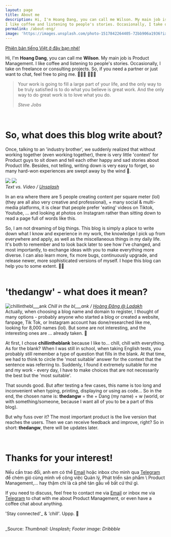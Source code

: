 ```yaml
---
layout: page
title: About me
description: Hi, I'm Hoang Dang, you can call me Wilson. My main job is Product Management.
I like coffee and listening to people's stories. Occasionally, I take on freelance or consulting projects. So, if you need a partner or just want to chat, feel free to ping me. 👨🏻‍💻
permalink: /about-eng/
image: 'https://images.unsplash.com/photo-1517842264405-72bb906a1936?ixid=MnwxMjA3fDB8MHxwaG90by1wYWdlfHx8fGVufDB8fHx8&ixlib=rb-1.2.1&auto=format&fit=crop&w=1650&q=80'
---
```


[Phiên bản tiếng Việt ở đây bạn nhé!](/about)

Hi, I'm **Hoang Dang**, you can call me **Wilson**. My main job is Product Management.
I like coffee and listening to people's stories. Occasionally, I take on freelance or consulting projects. So, if you need a partner or just want to chat, feel free to ping me. 👨🏻‍💻 👨🏻‍💻  

> Your work is going to fill a large part of your life, and the only way to be truly satisfied is to do what you believe is great work. And the only way to do great work is to love what you do.
>
> <cite>Steve Jobs</cite>
<br>
  
# __So, what does this blog write about?__

Once, talking to an 'industry brother', we suddenly realized that without working together (even working together), there is very little 'context' for Product guys to sit down and tell each other happy and sad stories about Product life. Besides, not telling, writing down is very easy to forget, so many hard-won experiences are swept away by the wind 🍃.

<div class="gallery-box">
    <div class="gallery">
      <img src="https://pbs.twimg.com/media/FsaNA3MakAAH8Fi?format=jpg&name=medium" loading="lazy" class="lightense-target">
      <img src="https://pbs.twimg.com/media/FsaNA3QaAAEOgL8?format=jpg&name=medium" loading="lazy" class="lightense-target">
    </div>
    <em>Text vs. Video / <a href="https://unsplash.com/" target="_blank">Unsplash</a></em>
  </div>

In an era where there are 5 people creating content per square meter (lol) (they are all also very creative and professional), + many social & multi-media platforms, it is clear that people prefer 'eating' videos on Tiktok, Youtube, ... and looking at photos on Instagram rather than sitting down to read a page full of words like this.

So, I am not dreaming of big things. This blog is simply a place to write down what I know and experience in my work, the knowledge I pick up from everywhere and apply, as well as the miscellaneous things in my daily life. It's both to remember and to look back later to see how I've changed, and most importantly, to exchange ideas with you to make everything more diverse. I can also learn more, fix more bugs, continuously upgrade, and release newer, more sophisticated versions of myself. I hope this blog can help you to some extent. 🙌🏻
<br>
<br>
  
# __'thedangw' - what does it mean?__

![chillinthebl___ank](https://pbs.twimg.com/media/FsaE66SaIAEug5D?format=jpg&name=medium#wide)
<em>Chill in the bl___ank / <a href="https://instagram.com/bl___ank.sg/" target="_blank">Hoàng Đăng @ Ladakh</a></em>
<br>
Actually, when choosing a blog name and domain to register, I thought of many options - probably anyone who started a blog or created a website, fanpage, Tik Tok, or Instagram account has done/researched like me, looking for 8,000 names (lol). But some are not interesting, and the interesting ones are ... already taken. 🥲

At first, I chose **chillintheblank** because I like to... chill, chill with everything. As for the blank? When I was still in school, when taking English tests, you probably still remember a type of question that fills in the blank. At that time, we had to think to circle the 'most suitable' answer for the context that the sentence was referring to. Suddenly, I found it extremely suitable for me and my work - every day, I have to make choices that are not necessarily the best but the 'most suitable'.

That sounds good. But after testing a few cases, this name is too long and inconvenient when typing, printing, displaying or using as code... So in the end, the chosen name is: **thedangw** = the + Dang (my name) + w (world, or with something/someone, because I want all of you to be a part of this blog).

But why fuss over it? The most important product is the live version that reaches the users. Then we can receive feedback and improve, right? So in short: **thedangw**, there will be updates later.

<br>

# __Thanks for your interest!__
Nếu cần trao đổi, anh em có thể [Email](mailto:hoangdang.ux@gmail.com) hoặc inbox cho mình qua [Telegram](https://t.me/wilsontdw) để chém gió cùng mình về công việc Quản lý, Phát triển sản phẩm \ Product Management,... hay thậm chí là cà phê tán gẫu về bất cứ thứ gì.

If you need to discuss, feel free to contact me via [Email](mailto:hoangdang.ux@gmail.com) or inbox me via [Telegram](https://t.me/wilsontdw) to chat with me about Product Management, or even have a coffee chat about anything.

'Stay connected'_ & _'chill'_. Uppp. 🦾  
<br>

_Source: *Thumbnail: Unsplash; Footer image: Dribbble*
